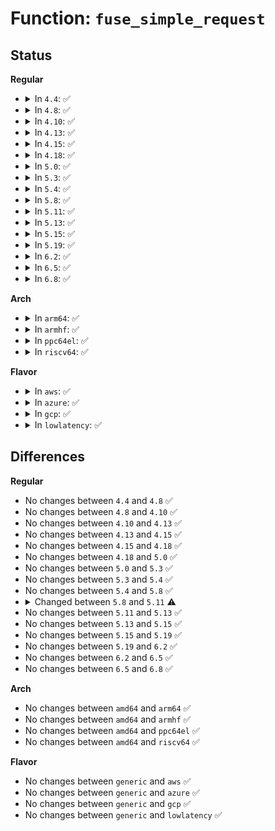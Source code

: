 # Function: <code>fuse_simple_request</code>

## Status
<b>Regular</b>
<ul>
<li>
<details>
<summary>In <code>4.4</code>: ✅</summary>

```c
ssize_t fuse_simple_request(struct fuse_conn *fc, struct fuse_args *args);
```

**Collision:** Unique Global

**Inline:** No

**Transformation:** False

**Instances:**

```
In fs/fuse/dev.c (ffffffff81311360)
Location: fs/fuse/dev.c:552
Inline: False
Direct callers:
  - fs/fuse/dir.c:fuse_access
  - fs/fuse/dir.c:fuse_getxattr
  - fs/fuse/dir.c:fuse_getxattr
  - fs/fuse/dir.c:fuse_follow_link
  - fs/fuse/dir.c:fuse_create_open
  - fs/fuse/dir.c:fuse_removexattr
  - fs/fuse/dir.c:fuse_setxattr
  - fs/fuse/dir.c:fuse_unlink
  - fs/fuse/dir.c:fuse_rename_common
  - fs/fuse/dir.c:fuse_dentry_revalidate
  - fs/fuse/dir.c:fuse_do_getattr
  - fs/fuse/dir.c:fuse_lookup_name
  - fs/fuse/dir.c:fuse_listxattr
  - fs/fuse/dir.c:fuse_listxattr
  - fs/fuse/dir.c:fuse_flush_times
  - fs/fuse/dir.c:fuse_do_setattr
  - fs/fuse/file.c:fuse_bmap
  - fs/fuse/file.c:fuse_file_poll
  - fs/fuse/file.c:fuse_setlk
  - fs/fuse/file.c:fuse_getlk
  - fs/fuse/file.c:fuse_fsync_common
  - fs/fuse/file.c:fuse_fsync_common
  - fs/fuse/file.c:fuse_file_fallocate
  - fs/fuse/inode.c:fuse_statfs
```
**Symbols:**

```
ffffffff81311360-ffffffff813114fd: fuse_simple_request (STB_GLOBAL)
```
</details>
</li>
<li>
<details>
<summary>In <code>4.8</code>: ✅</summary>

```c
ssize_t fuse_simple_request(struct fuse_conn *fc, struct fuse_args *args);
```

**Collision:** Unique Global

**Inline:** No

**Transformation:** False

**Instances:**

```
In fs/fuse/dev.c (ffffffff813457d0)
Location: fs/fuse/dev.c:527
Inline: False
Direct callers:
  - fs/fuse/dir.c:fuse_removexattr
  - fs/fuse/dir.c:fuse_listxattr
  - fs/fuse/dir.c:fuse_listxattr
  - fs/fuse/dir.c:fuse_getxattr
  - fs/fuse/dir.c:fuse_getxattr
  - fs/fuse/dir.c:fuse_setxattr
  - fs/fuse/dir.c:fuse_do_setattr
  - fs/fuse/dir.c:fuse_flush_times
  - fs/fuse/dir.c:fuse_get_link
  - fs/fuse/dir.c:fuse_access
  - fs/fuse/dir.c:fuse_do_getattr
  - fs/fuse/dir.c:fuse_rename_common
  - fs/fuse/dir.c:fuse_unlink
  - fs/fuse/dir.c:fuse_create_open
  - fs/fuse/dir.c:fuse_lookup_name
  - fs/fuse/dir.c:fuse_dentry_revalidate
  - fs/fuse/file.c:fuse_file_fallocate
  - fs/fuse/file.c:fuse_file_poll
  - fs/fuse/file.c:fuse_lseek
  - fs/fuse/file.c:fuse_bmap
  - fs/fuse/file.c:fuse_setlk
  - fs/fuse/file.c:fuse_getlk
  - fs/fuse/file.c:fuse_fsync_common
  - fs/fuse/file.c:fuse_fsync_common
  - fs/fuse/inode.c:fuse_statfs
```
**Symbols:**

```
ffffffff813457d0-ffffffff81345970: fuse_simple_request (STB_GLOBAL)
```
</details>
</li>
<li>
<details>
<summary>In <code>4.10</code>: ✅</summary>

```c
ssize_t fuse_simple_request(struct fuse_conn *fc, struct fuse_args *args);
```

**Collision:** Unique Global

**Inline:** No

**Transformation:** False

**Instances:**

```
In fs/fuse/dev.c (ffffffff8135b4f0)
Location: fs/fuse/dev.c:531
Inline: False
Direct callers:
  - fs/fuse/dir.c:fuse_do_setattr
  - fs/fuse/dir.c:fuse_flush_times
  - fs/fuse/dir.c:fuse_get_link
  - fs/fuse/dir.c:fuse_access
  - fs/fuse/dir.c:fuse_do_getattr
  - fs/fuse/dir.c:fuse_rename_common
  - fs/fuse/dir.c:fuse_unlink
  - fs/fuse/dir.c:fuse_create_open
  - fs/fuse/dir.c:fuse_lookup_name
  - fs/fuse/dir.c:fuse_dentry_revalidate
  - fs/fuse/file.c:fuse_file_fallocate
  - fs/fuse/file.c:fuse_file_poll
  - fs/fuse/file.c:fuse_lseek
  - fs/fuse/file.c:fuse_bmap
  - fs/fuse/file.c:fuse_setlk
  - fs/fuse/file.c:fuse_getlk
  - fs/fuse/file.c:fuse_fsync_common
  - fs/fuse/file.c:fuse_fsync_common
  - fs/fuse/inode.c:fuse_statfs
  - fs/fuse/xattr.c:fuse_removexattr
  - fs/fuse/xattr.c:fuse_listxattr
  - fs/fuse/xattr.c:fuse_listxattr
  - fs/fuse/xattr.c:fuse_getxattr
  - fs/fuse/xattr.c:fuse_getxattr
  - fs/fuse/xattr.c:fuse_setxattr
```
**Symbols:**

```
ffffffff8135b4f0-ffffffff8135b690: fuse_simple_request (STB_GLOBAL)
```
</details>
</li>
<li>
<details>
<summary>In <code>4.13</code>: ✅</summary>

```c
ssize_t fuse_simple_request(struct fuse_conn *fc, struct fuse_args *args);
```

**Collision:** Unique Global

**Inline:** No

**Transformation:** False

**Instances:**

```
In fs/fuse/dev.c (ffffffff8136fe70)
Location: fs/fuse/dev.c:531
Inline: False
Direct callers:
  - fs/fuse/dir.c:fuse_do_setattr
  - fs/fuse/dir.c:fuse_flush_times
  - fs/fuse/dir.c:fuse_get_link
  - fs/fuse/dir.c:fuse_access
  - fs/fuse/dir.c:fuse_do_getattr
  - fs/fuse/dir.c:fuse_rename_common
  - fs/fuse/dir.c:fuse_unlink
  - fs/fuse/dir.c:fuse_create_open
  - fs/fuse/dir.c:fuse_lookup_name
  - fs/fuse/dir.c:fuse_dentry_revalidate
  - fs/fuse/file.c:fuse_file_fallocate
  - fs/fuse/file.c:fuse_file_poll
  - fs/fuse/file.c:fuse_lseek
  - fs/fuse/file.c:fuse_bmap
  - fs/fuse/file.c:fuse_setlk
  - fs/fuse/file.c:fuse_getlk
  - fs/fuse/file.c:fuse_fsync_common
  - fs/fuse/file.c:fuse_fsync_common
  - fs/fuse/inode.c:fuse_statfs
  - fs/fuse/xattr.c:fuse_removexattr
  - fs/fuse/xattr.c:fuse_listxattr
  - fs/fuse/xattr.c:fuse_listxattr
  - fs/fuse/xattr.c:fuse_getxattr
  - fs/fuse/xattr.c:fuse_getxattr
  - fs/fuse/xattr.c:fuse_setxattr
```
**Symbols:**

```
ffffffff8136fe70-ffffffff81370010: fuse_simple_request (STB_GLOBAL)
```
</details>
</li>
<li>
<details>
<summary>In <code>4.15</code>: ✅</summary>

```c
ssize_t fuse_simple_request(struct fuse_conn *fc, struct fuse_args *args);
```

**Collision:** Unique Global

**Inline:** No

**Transformation:** False

**Instances:**

```
In fs/fuse/dev.c (ffffffff81394b70)
Location: fs/fuse/dev.c:531
Inline: False
Direct callers:
  - fs/fuse/dir.c:fuse_do_setattr
  - fs/fuse/dir.c:fuse_flush_times
  - fs/fuse/dir.c:fuse_get_link
  - fs/fuse/dir.c:fuse_access
  - fs/fuse/dir.c:fuse_do_getattr
  - fs/fuse/dir.c:fuse_rename_common
  - fs/fuse/dir.c:fuse_unlink
  - fs/fuse/dir.c:fuse_create_open
  - fs/fuse/dir.c:fuse_lookup_name
  - fs/fuse/dir.c:fuse_dentry_revalidate
  - fs/fuse/file.c:fuse_file_fallocate
  - fs/fuse/file.c:fuse_file_poll
  - fs/fuse/file.c:fuse_lseek
  - fs/fuse/file.c:fuse_bmap
  - fs/fuse/file.c:fuse_setlk
  - fs/fuse/file.c:fuse_getlk
  - fs/fuse/file.c:fuse_fsync_common
  - fs/fuse/file.c:fuse_fsync_common
  - fs/fuse/inode.c:fuse_statfs
  - fs/fuse/xattr.c:fuse_removexattr
  - fs/fuse/xattr.c:fuse_listxattr
  - fs/fuse/xattr.c:fuse_listxattr
  - fs/fuse/xattr.c:fuse_getxattr
  - fs/fuse/xattr.c:fuse_getxattr
  - fs/fuse/xattr.c:fuse_setxattr
```
**Symbols:**

```
ffffffff81394b70-ffffffff81394d10: fuse_simple_request (STB_GLOBAL)
```
</details>
</li>
<li>
<details>
<summary>In <code>4.18</code>: ✅</summary>

```c
ssize_t fuse_simple_request(struct fuse_conn *fc, struct fuse_args *args);
```

**Collision:** Unique Global

**Inline:** No

**Transformation:** False

**Instances:**

```
In fs/fuse/dev.c (ffffffff813c3c90)
Location: fs/fuse/dev.c:544
Inline: False
Direct callers:
  - fs/fuse/dir.c:fuse_do_setattr
  - fs/fuse/dir.c:fuse_flush_times
  - fs/fuse/dir.c:fuse_get_link
  - fs/fuse/dir.c:fuse_access
  - fs/fuse/dir.c:fuse_do_getattr
  - fs/fuse/dir.c:fuse_rename_common
  - fs/fuse/dir.c:fuse_unlink
  - fs/fuse/dir.c:fuse_create_open
  - fs/fuse/dir.c:fuse_lookup_name
  - fs/fuse/dir.c:fuse_dentry_revalidate
  - fs/fuse/file.c:fuse_file_fallocate
  - fs/fuse/file.c:fuse_file_poll
  - fs/fuse/file.c:fuse_lseek
  - fs/fuse/file.c:fuse_bmap
  - fs/fuse/file.c:fuse_setlk
  - fs/fuse/file.c:fuse_getlk
  - fs/fuse/file.c:fuse_fsync_common
  - fs/fuse/file.c:fuse_fsync_common
  - fs/fuse/inode.c:fuse_statfs
  - fs/fuse/xattr.c:fuse_removexattr
  - fs/fuse/xattr.c:fuse_listxattr
  - fs/fuse/xattr.c:fuse_listxattr
  - fs/fuse/xattr.c:fuse_getxattr
  - fs/fuse/xattr.c:fuse_getxattr
  - fs/fuse/xattr.c:fuse_setxattr
```
**Symbols:**

```
ffffffff813c3c90-ffffffff813c3e2f: fuse_simple_request (STB_GLOBAL)
```
</details>
</li>
<li>
<details>
<summary>In <code>5.0</code>: ✅</summary>

```c
ssize_t fuse_simple_request(struct fuse_conn *fc, struct fuse_args *args);
```

**Collision:** Unique Global

**Inline:** No

**Transformation:** False

**Instances:**

```
In fs/fuse/dev.c (ffffffff813dd440)
Location: fs/fuse/dev.c:600
Inline: False
Direct callers:
  - fs/fuse/dir.c:fuse_do_setattr
  - fs/fuse/dir.c:fuse_flush_times
  - fs/fuse/dir.c:fuse_access
  - fs/fuse/dir.c:fuse_do_getattr
  - fs/fuse/dir.c:fuse_rename_common
  - fs/fuse/dir.c:fuse_unlink
  - fs/fuse/dir.c:fuse_create_open
  - fs/fuse/dir.c:fuse_lookup_name
  - fs/fuse/dir.c:fuse_dentry_revalidate
  - fs/fuse/file.c:fuse_copy_file_range
  - fs/fuse/file.c:fuse_file_fallocate
  - fs/fuse/file.c:fuse_file_poll
  - fs/fuse/file.c:fuse_lseek
  - fs/fuse/file.c:fuse_bmap
  - fs/fuse/file.c:fuse_setlk
  - fs/fuse/file.c:fuse_getlk
  - fs/fuse/file.c:fuse_fsync_common
  - fs/fuse/inode.c:fuse_statfs
  - fs/fuse/xattr.c:fuse_removexattr
  - fs/fuse/xattr.c:fuse_listxattr
  - fs/fuse/xattr.c:fuse_listxattr
  - fs/fuse/xattr.c:fuse_getxattr
  - fs/fuse/xattr.c:fuse_getxattr
  - fs/fuse/xattr.c:fuse_setxattr
```
**Symbols:**

```
ffffffff813dd440-ffffffff813dd5df: fuse_simple_request (STB_GLOBAL)
```
</details>
</li>
<li>
<details>
<summary>In <code>5.3</code>: ✅</summary>

```c
ssize_t fuse_simple_request(struct fuse_conn *fc, struct fuse_args *args);
```

**Collision:** Unique Global

**Inline:** No

**Transformation:** False

**Instances:**

```
In fs/fuse/dev.c (ffffffff81408f80)
Location: fs/fuse/dev.c:624
Inline: False
Direct callers:
  - fs/fuse/dir.c:fuse_do_setattr
  - fs/fuse/dir.c:fuse_flush_times
  - fs/fuse/dir.c:fuse_access
  - fs/fuse/dir.c:fuse_do_getattr
  - fs/fuse/dir.c:fuse_rename_common
  - fs/fuse/dir.c:fuse_unlink
  - fs/fuse/dir.c:fuse_create_open
  - fs/fuse/dir.c:fuse_lookup_name
  - fs/fuse/dir.c:fuse_dentry_revalidate
  - fs/fuse/file.c:__fuse_copy_file_range
  - fs/fuse/file.c:fuse_file_fallocate
  - fs/fuse/file.c:fuse_file_poll
  - fs/fuse/file.c:fuse_lseek
  - fs/fuse/file.c:fuse_bmap
  - fs/fuse/file.c:fuse_setlk
  - fs/fuse/file.c:fuse_getlk
  - fs/fuse/file.c:fuse_fsync_common
  - fs/fuse/inode.c:fuse_statfs
  - fs/fuse/xattr.c:fuse_removexattr
  - fs/fuse/xattr.c:fuse_listxattr
  - fs/fuse/xattr.c:fuse_listxattr
  - fs/fuse/xattr.c:fuse_getxattr
  - fs/fuse/xattr.c:fuse_getxattr
  - fs/fuse/xattr.c:fuse_setxattr
```
**Symbols:**

```
ffffffff81408f80-ffffffff81409101: fuse_simple_request (STB_GLOBAL)
```
</details>
</li>
<li>
<details>
<summary>In <code>5.4</code>: ✅</summary>

```c
ssize_t fuse_simple_request(struct fuse_conn *fc, struct fuse_args *args);
```

**Collision:** Unique Global

**Inline:** No

**Transformation:** False

**Instances:**

```
In fs/fuse/dev.c (ffffffff81422b90)
Location: fs/fuse/dev.c:476
Inline: False
Direct callers:
  - fs/fuse/dir.c:fuse_do_setattr
  - fs/fuse/dir.c:fuse_flush_times
  - fs/fuse/dir.c:fuse_readlink_page
  - fs/fuse/dir.c:fuse_access
  - fs/fuse/dir.c:fuse_do_getattr
  - fs/fuse/dir.c:fuse_rename_common
  - fs/fuse/dir.c:fuse_unlink
  - fs/fuse/dir.c:fuse_create_open
  - fs/fuse/dir.c:fuse_lookup_name
  - fs/fuse/dir.c:fuse_dentry_revalidate
  - fs/fuse/file.c:__fuse_copy_file_range
  - fs/fuse/file.c:fuse_file_fallocate
  - fs/fuse/file.c:fuse_file_poll
  - fs/fuse/file.c:fuse_do_ioctl
  - fs/fuse/file.c:fuse_lseek
  - fs/fuse/file.c:fuse_bmap
  - fs/fuse/file.c:fuse_setlk
  - fs/fuse/file.c:fuse_getlk
  - fs/fuse/file.c:fuse_direct_io
  - fs/fuse/file.c:fuse_direct_io
  - fs/fuse/file.c:fuse_perform_write
  - fs/fuse/file.c:fuse_fsync_common
  - fs/fuse/file.c:fuse_flush
  - fs/fuse/inode.c:fuse_statfs
  - fs/fuse/inode.c:fuse_send_destroy
  - fs/fuse/xattr.c:fuse_removexattr
  - fs/fuse/xattr.c:fuse_listxattr
  - fs/fuse/xattr.c:fuse_listxattr
  - fs/fuse/xattr.c:fuse_getxattr
  - fs/fuse/xattr.c:fuse_getxattr
  - fs/fuse/xattr.c:fuse_setxattr
  - fs/fuse/readdir.c:fuse_readdir_uncached
  - fs/fuse/readdir.c:fuse_force_forget
```
**Symbols:**

```
ffffffff81422b90-ffffffff81422df7: fuse_simple_request (STB_GLOBAL)
```
</details>
</li>
<li>
<details>
<summary>In <code>5.8</code>: ✅</summary>

```c
ssize_t fuse_simple_request(struct fuse_conn *fc, struct fuse_args *args);
```

**Collision:** Unique Global

**Inline:** No

**Transformation:** False

**Instances:**

```
In fs/fuse/dev.c (ffffffff81471d70)
Location: fs/fuse/dev.c:476
Inline: False
Direct callers:
  - fs/fuse/dir.c:fuse_do_setattr
  - fs/fuse/dir.c:fuse_flush_times
  - fs/fuse/dir.c:fuse_readlink_page
  - fs/fuse/dir.c:fuse_access
  - fs/fuse/dir.c:fuse_do_getattr
  - fs/fuse/dir.c:fuse_rename_common
  - fs/fuse/dir.c:fuse_rmdir
  - fs/fuse/dir.c:fuse_unlink
  - fs/fuse/dir.c:fuse_create_open
  - fs/fuse/dir.c:fuse_lookup_name
  - fs/fuse/dir.c:fuse_dentry_revalidate
  - fs/fuse/file.c:__fuse_copy_file_range
  - fs/fuse/file.c:fuse_file_fallocate
  - fs/fuse/file.c:fuse_file_poll
  - fs/fuse/file.c:fuse_do_ioctl
  - fs/fuse/file.c:fuse_lseek
  - fs/fuse/file.c:fuse_bmap
  - fs/fuse/file.c:fuse_setlk
  - fs/fuse/file.c:fuse_getlk
  - fs/fuse/file.c:fuse_direct_io
  - fs/fuse/file.c:fuse_send_write_pages
  - fs/fuse/file.c:fuse_send_write
  - fs/fuse/file.c:fuse_send_readpages
  - fs/fuse/file.c:fuse_do_readpage
  - fs/fuse/file.c:fuse_fsync_common
  - fs/fuse/file.c:fuse_flush
  - fs/fuse/file.c:fuse_send_open
  - fs/fuse/inode.c:fuse_statfs
  - fs/fuse/inode.c:fuse_send_destroy
  - fs/fuse/xattr.c:fuse_removexattr
  - fs/fuse/xattr.c:fuse_listxattr
  - fs/fuse/xattr.c:fuse_listxattr
  - fs/fuse/xattr.c:fuse_getxattr
  - fs/fuse/xattr.c:fuse_getxattr
  - fs/fuse/xattr.c:fuse_setxattr
  - fs/fuse/readdir.c:fuse_readdir_uncached
```
**Symbols:**

```
ffffffff81471d70-ffffffff8147207c: fuse_simple_request (STB_GLOBAL)
```
</details>
</li>
<li>
<details>
<summary>In <code>5.11</code>: ✅</summary>

```c
ssize_t fuse_simple_request(struct fuse_mount *fm, struct fuse_args *args);
```

**Collision:** Unique Global

**Inline:** No

**Transformation:** False

**Instances:**

```
In fs/fuse/dev.c (ffffffff8148c5e0)
Location: fs/fuse/dev.c:487
Inline: False
Direct callers:
  - fs/fuse/dir.c:fuse_do_setattr
  - fs/fuse/dir.c:fuse_flush_times
  - fs/fuse/dir.c:fuse_readlink_page
  - fs/fuse/dir.c:fuse_access
  - fs/fuse/dir.c:fuse_do_getattr
  - fs/fuse/dir.c:fuse_rename_common
  - fs/fuse/dir.c:fuse_rmdir
  - fs/fuse/dir.c:fuse_unlink
  - fs/fuse/dir.c:fuse_create_open
  - fs/fuse/dir.c:fuse_lookup_name
  - fs/fuse/dir.c:fuse_dentry_revalidate
  - fs/fuse/file.c:__fuse_copy_file_range
  - fs/fuse/file.c:fuse_file_fallocate
  - fs/fuse/file.c:fuse_file_poll
  - fs/fuse/file.c:fuse_do_ioctl
  - fs/fuse/file.c:fuse_lseek
  - fs/fuse/file.c:fuse_bmap
  - fs/fuse/file.c:fuse_setlk
  - fs/fuse/file.c:fuse_getlk
  - fs/fuse/file.c:fuse_direct_io
  - fs/fuse/file.c:fuse_send_write_pages
  - fs/fuse/file.c:fuse_send_write
  - fs/fuse/file.c:fuse_send_readpages
  - fs/fuse/file.c:fuse_do_readpage
  - fs/fuse/file.c:fuse_fsync_common
  - fs/fuse/file.c:fuse_flush
  - fs/fuse/file.c:fuse_send_open
  - fs/fuse/inode.c:fuse_statfs
  - fs/fuse/inode.c:fuse_send_destroy
  - fs/fuse/xattr.c:fuse_removexattr
  - fs/fuse/xattr.c:fuse_listxattr
  - fs/fuse/xattr.c:fuse_listxattr
  - fs/fuse/xattr.c:fuse_getxattr
  - fs/fuse/xattr.c:fuse_getxattr
  - fs/fuse/xattr.c:fuse_setxattr
  - fs/fuse/readdir.c:fuse_readdir_uncached
  - fs/fuse/dax.c:fuse_send_removemapping
  - fs/fuse/dax.c:fuse_setup_one_mapping
```
**Symbols:**

```
ffffffff8148c5e0-ffffffff8148c860: fuse_simple_request (STB_GLOBAL)
```
</details>
</li>
<li>
<details>
<summary>In <code>5.13</code>: ✅</summary>

```c
ssize_t fuse_simple_request(struct fuse_mount *fm, struct fuse_args *args);
```

**Collision:** Unique Global

**Inline:** No

**Transformation:** False

**Instances:**

```
In fs/fuse/dev.c (ffffffff81491ee0)
Location: fs/fuse/dev.c:487
Inline: False
Direct callers:
  - fs/fuse/dir.c:fuse_do_setattr
  - fs/fuse/dir.c:fuse_flush_times
  - fs/fuse/dir.c:fuse_readlink_page
  - fs/fuse/dir.c:fuse_access
  - fs/fuse/dir.c:fuse_do_getattr
  - fs/fuse/dir.c:fuse_rename_common
  - fs/fuse/dir.c:fuse_rmdir
  - fs/fuse/dir.c:fuse_unlink
  - fs/fuse/dir.c:fuse_create_open
  - fs/fuse/dir.c:fuse_lookup_name
  - fs/fuse/dir.c:fuse_dentry_revalidate
  - fs/fuse/file.c:__fuse_copy_file_range
  - fs/fuse/file.c:fuse_file_fallocate
  - fs/fuse/file.c:fuse_file_poll
  - fs/fuse/file.c:fuse_lseek
  - fs/fuse/file.c:fuse_bmap
  - fs/fuse/file.c:fuse_setlk
  - fs/fuse/file.c:fuse_getlk
  - fs/fuse/file.c:fuse_direct_io
  - fs/fuse/file.c:fuse_direct_io
  - fs/fuse/file.c:fuse_send_write_pages
  - fs/fuse/file.c:fuse_readahead
  - fs/fuse/file.c:fuse_do_readpage
  - fs/fuse/file.c:fuse_fsync_common
  - fs/fuse/file.c:fuse_flush
  - fs/fuse/file.c:fuse_send_open
  - fs/fuse/inode.c:fuse_sync_fs
  - fs/fuse/inode.c:fuse_statfs
  - fs/fuse/inode.c:fuse_send_destroy
  - fs/fuse/xattr.c:fuse_removexattr
  - fs/fuse/xattr.c:fuse_listxattr
  - fs/fuse/xattr.c:fuse_listxattr
  - fs/fuse/xattr.c:fuse_getxattr
  - fs/fuse/xattr.c:fuse_getxattr
  - fs/fuse/xattr.c:fuse_setxattr
  - fs/fuse/readdir.c:fuse_readdir_uncached
  - fs/fuse/readdir.c:fuse_readdir_uncached
  - fs/fuse/ioctl.c:fuse_priv_ioctl
  - fs/fuse/ioctl.c:fuse_do_ioctl
  - fs/fuse/dax.c:fuse_send_removemapping
  - fs/fuse/dax.c:fuse_setup_one_mapping
```
**Symbols:**

```
ffffffff81491ee0-ffffffff81492216: fuse_simple_request (STB_GLOBAL)
```
</details>
</li>
<li>
<details>
<summary>In <code>5.15</code>: ✅</summary>

```c
ssize_t fuse_simple_request(struct fuse_mount *fm, struct fuse_args *args);
```

**Collision:** Unique Global

**Inline:** No

**Transformation:** False

**Instances:**

```
In fs/fuse/dev.c (ffffffff814e99d0)
Location: fs/fuse/dev.c:487
Inline: False
Direct callers:
  - fs/fuse/dir.c:fuse_do_setattr
  - fs/fuse/dir.c:fuse_flush_times
  - fs/fuse/dir.c:fuse_readlink_page
  - fs/fuse/dir.c:fuse_access
  - fs/fuse/dir.c:fuse_do_getattr
  - fs/fuse/dir.c:fuse_rename_common
  - fs/fuse/dir.c:fuse_rmdir
  - fs/fuse/dir.c:fuse_unlink
  - fs/fuse/dir.c:fuse_create_open
  - fs/fuse/dir.c:fuse_lookup_name
  - fs/fuse/dir.c:fuse_dentry_revalidate
  - fs/fuse/file.c:__fuse_copy_file_range
  - fs/fuse/file.c:fuse_file_fallocate
  - fs/fuse/file.c:fuse_file_poll
  - fs/fuse/file.c:fuse_lseek
  - fs/fuse/file.c:fuse_bmap
  - fs/fuse/file.c:fuse_setlk
  - fs/fuse/file.c:fuse_getlk
  - fs/fuse/file.c:fuse_direct_io
  - fs/fuse/file.c:fuse_direct_io
  - fs/fuse/file.c:fuse_send_write_pages
  - fs/fuse/file.c:fuse_readahead
  - fs/fuse/file.c:fuse_do_readpage
  - fs/fuse/file.c:fuse_fsync_common
  - fs/fuse/file.c:fuse_flush
  - fs/fuse/file.c:fuse_send_open
  - fs/fuse/inode.c:fuse_sync_fs
  - fs/fuse/inode.c:fuse_statfs
  - fs/fuse/inode.c:fuse_send_destroy
  - fs/fuse/xattr.c:fuse_removexattr
  - fs/fuse/xattr.c:fuse_listxattr
  - fs/fuse/xattr.c:fuse_listxattr
  - fs/fuse/xattr.c:fuse_getxattr
  - fs/fuse/xattr.c:fuse_getxattr
  - fs/fuse/xattr.c:fuse_setxattr
  - fs/fuse/readdir.c:fuse_readdir_uncached
  - fs/fuse/readdir.c:fuse_readdir_uncached
  - fs/fuse/ioctl.c:fuse_priv_ioctl
  - fs/fuse/ioctl.c:fuse_do_ioctl
  - fs/fuse/dax.c:fuse_send_removemapping
  - fs/fuse/dax.c:fuse_setup_one_mapping
```
**Symbols:**

```
ffffffff814e99d0-ffffffff814e9d2a: fuse_simple_request (STB_GLOBAL)
```
</details>
</li>
<li>
<details>
<summary>In <code>5.19</code>: ✅</summary>

```c
ssize_t fuse_simple_request(struct fuse_mount *fm, struct fuse_args *args);
```

**Collision:** Unique Global

**Inline:** No

**Transformation:** False

**Instances:**

```
In fs/fuse/dev.c (ffffffff815781f0)
Location: fs/fuse/dev.c:483
Inline: False
Direct callers:
  - fs/fuse/dir.c:fuse_do_setattr
  - fs/fuse/dir.c:fuse_flush_times
  - fs/fuse/dir.c:fuse_readlink_page
  - fs/fuse/dir.c:fuse_access
  - fs/fuse/dir.c:fuse_do_getattr
  - fs/fuse/dir.c:fuse_rename_common
  - fs/fuse/dir.c:fuse_rmdir
  - fs/fuse/dir.c:fuse_unlink
  - fs/fuse/dir.c:fuse_create_open
  - fs/fuse/dir.c:fuse_lookup_name
  - fs/fuse/dir.c:fuse_dentry_revalidate
  - fs/fuse/file.c:__fuse_copy_file_range
  - fs/fuse/file.c:fuse_file_fallocate
  - fs/fuse/file.c:fuse_file_poll
  - fs/fuse/file.c:fuse_lseek
  - fs/fuse/file.c:fuse_bmap
  - fs/fuse/file.c:fuse_setlk
  - fs/fuse/file.c:fuse_getlk
  - fs/fuse/file.c:fuse_direct_io
  - fs/fuse/file.c:fuse_direct_io
  - fs/fuse/file.c:fuse_send_write_pages
  - fs/fuse/file.c:fuse_readahead
  - fs/fuse/file.c:fuse_do_readpage
  - fs/fuse/file.c:fuse_fsync_common
  - fs/fuse/file.c:fuse_flush
  - fs/fuse/file.c:fuse_send_open
  - fs/fuse/inode.c:fuse_sync_fs
  - fs/fuse/inode.c:fuse_statfs
  - fs/fuse/inode.c:fuse_send_destroy
  - fs/fuse/xattr.c:fuse_removexattr
  - fs/fuse/xattr.c:fuse_listxattr
  - fs/fuse/xattr.c:fuse_listxattr
  - fs/fuse/xattr.c:fuse_getxattr
  - fs/fuse/xattr.c:fuse_getxattr
  - fs/fuse/xattr.c:fuse_setxattr
  - fs/fuse/readdir.c:fuse_readdir_uncached
  - fs/fuse/readdir.c:fuse_readdir_uncached
  - fs/fuse/ioctl.c:fuse_priv_ioctl
  - fs/fuse/ioctl.c:fuse_do_ioctl
  - fs/fuse/dax.c:fuse_send_removemapping
  - fs/fuse/dax.c:fuse_setup_one_mapping
```
**Symbols:**

```
ffffffff815781f0-ffffffff81578530: fuse_simple_request (STB_GLOBAL)
```
</details>
</li>
<li>
<details>
<summary>In <code>6.2</code>: ✅</summary>

```c
ssize_t fuse_simple_request(struct fuse_mount *fm, struct fuse_args *args);
```

**Collision:** Unique Global

**Inline:** No

**Transformation:** False

**Instances:**

```
In fs/fuse/dev.c (ffffffff8161d790)
Location: fs/fuse/dev.c:483
Inline: False
Direct callers:
  - fs/fuse/dir.c:fuse_do_setattr
  - fs/fuse/dir.c:fuse_flush_times
  - fs/fuse/dir.c:fuse_readlink_page
  - fs/fuse/dir.c:fuse_access
  - fs/fuse/dir.c:fuse_do_getattr
  - fs/fuse/dir.c:fuse_rename_common
  - fs/fuse/dir.c:fuse_rmdir
  - fs/fuse/dir.c:fuse_unlink
  - fs/fuse/dir.c:fuse_create_open
  - fs/fuse/dir.c:fuse_lookup_name
  - fs/fuse/dir.c:fuse_dentry_revalidate
  - fs/fuse/file.c:__fuse_copy_file_range
  - fs/fuse/file.c:fuse_file_fallocate
  - fs/fuse/file.c:fuse_file_poll
  - fs/fuse/file.c:fuse_lseek
  - fs/fuse/file.c:fuse_bmap
  - fs/fuse/file.c:fuse_setlk
  - fs/fuse/file.c:fuse_getlk
  - fs/fuse/file.c:fuse_direct_io
  - fs/fuse/file.c:fuse_direct_io
  - fs/fuse/file.c:fuse_send_write_pages
  - fs/fuse/file.c:fuse_readahead
  - fs/fuse/file.c:fuse_do_readpage
  - fs/fuse/file.c:fuse_fsync_common
  - fs/fuse/file.c:fuse_flush
  - fs/fuse/file.c:fuse_send_open
  - fs/fuse/inode.c:fuse_sync_fs
  - fs/fuse/inode.c:fuse_statfs
  - fs/fuse/inode.c:fuse_send_destroy
  - fs/fuse/xattr.c:fuse_removexattr
  - fs/fuse/xattr.c:fuse_listxattr
  - fs/fuse/xattr.c:fuse_listxattr
  - fs/fuse/xattr.c:fuse_getxattr
  - fs/fuse/xattr.c:fuse_getxattr
  - fs/fuse/xattr.c:fuse_setxattr
  - fs/fuse/readdir.c:fuse_readdir_uncached
  - fs/fuse/readdir.c:fuse_readdir_uncached
  - fs/fuse/ioctl.c:fuse_priv_ioctl
  - fs/fuse/ioctl.c:fuse_do_ioctl
  - fs/fuse/dax.c:fuse_send_removemapping
  - fs/fuse/dax.c:fuse_setup_one_mapping
```
**Symbols:**

```
ffffffff8161d790-ffffffff8161da63: fuse_simple_request (STB_GLOBAL)
```
</details>
</li>
<li>
<details>
<summary>In <code>6.5</code>: ✅</summary>

```c
ssize_t fuse_simple_request(struct fuse_mount *fm, struct fuse_args *args);
```

**Collision:** Unique Global

**Inline:** No

**Transformation:** False

**Instances:**

```
In fs/fuse/dev.c (ffffffff816558b0)
Location: fs/fuse/dev.c:485
Inline: False
Direct callers:
  - fs/fuse/dir.c:fuse_do_setattr
  - fs/fuse/dir.c:fuse_flush_times
  - fs/fuse/dir.c:fuse_readlink_page
  - fs/fuse/dir.c:fuse_access
  - fs/fuse/dir.c:fuse_do_getattr
  - fs/fuse/dir.c:fuse_rename_common
  - fs/fuse/dir.c:fuse_rmdir
  - fs/fuse/dir.c:fuse_unlink
  - fs/fuse/dir.c:fuse_create_open
  - fs/fuse/dir.c:fuse_lookup_name
  - fs/fuse/dir.c:fuse_dentry_revalidate
  - fs/fuse/file.c:__fuse_copy_file_range
  - fs/fuse/file.c:fuse_file_fallocate
  - fs/fuse/file.c:fuse_file_poll
  - fs/fuse/file.c:fuse_lseek
  - fs/fuse/file.c:fuse_bmap
  - fs/fuse/file.c:fuse_setlk
  - fs/fuse/file.c:fuse_getlk
  - fs/fuse/file.c:fuse_direct_io
  - fs/fuse/file.c:fuse_direct_io
  - fs/fuse/file.c:fuse_send_write_pages
  - fs/fuse/file.c:fuse_readahead
  - fs/fuse/file.c:fuse_do_readpage
  - fs/fuse/file.c:fuse_fsync_common
  - fs/fuse/file.c:fuse_flush
  - fs/fuse/file.c:fuse_send_open
  - fs/fuse/inode.c:fuse_sync_fs
  - fs/fuse/inode.c:fuse_statfs
  - fs/fuse/inode.c:fuse_send_destroy
  - fs/fuse/xattr.c:fuse_removexattr
  - fs/fuse/xattr.c:fuse_listxattr
  - fs/fuse/xattr.c:fuse_listxattr
  - fs/fuse/xattr.c:fuse_getxattr
  - fs/fuse/xattr.c:fuse_getxattr
  - fs/fuse/xattr.c:fuse_setxattr
  - fs/fuse/readdir.c:fuse_readdir_uncached
  - fs/fuse/readdir.c:fuse_readdir_uncached
  - fs/fuse/ioctl.c:fuse_priv_ioctl
  - fs/fuse/ioctl.c:fuse_do_ioctl
  - fs/fuse/dax.c:fuse_send_removemapping
  - fs/fuse/dax.c:fuse_setup_one_mapping
```
**Symbols:**

```
ffffffff816558b0-ffffffff81655b9e: fuse_simple_request (STB_GLOBAL)
```
</details>
</li>
<li>
<details>
<summary>In <code>6.8</code>: ✅</summary>

```c
ssize_t fuse_simple_request(struct fuse_mount *fm, struct fuse_args *args);
```

**Collision:** Unique Global

**Inline:** No

**Transformation:** False

**Instances:**

```
In fs/fuse/dev.c (ffffffff8168f010)
Location: fs/fuse/dev.c:485
Inline: False
Direct callers:
  - fs/fuse/dir.c:fuse_do_setattr
  - fs/fuse/dir.c:fuse_flush_times
  - fs/fuse/dir.c:fuse_readlink_page
  - fs/fuse/dir.c:fuse_access
  - fs/fuse/dir.c:fuse_do_getattr
  - fs/fuse/dir.c:fuse_do_statx
  - fs/fuse/dir.c:fuse_rename_common
  - fs/fuse/dir.c:fuse_rmdir
  - fs/fuse/dir.c:fuse_unlink
  - fs/fuse/dir.c:fuse_create_open
  - fs/fuse/dir.c:fuse_lookup_name
  - fs/fuse/dir.c:fuse_dentry_revalidate
  - fs/fuse/file.c:__fuse_copy_file_range
  - fs/fuse/file.c:fuse_file_fallocate
  - fs/fuse/file.c:fuse_file_poll
  - fs/fuse/file.c:fuse_lseek
  - fs/fuse/file.c:fuse_bmap
  - fs/fuse/file.c:fuse_setlk
  - fs/fuse/file.c:fuse_getlk
  - fs/fuse/file.c:fuse_direct_io
  - fs/fuse/file.c:fuse_direct_io
  - fs/fuse/file.c:fuse_send_write_pages
  - fs/fuse/file.c:fuse_readahead
  - fs/fuse/file.c:fuse_do_readpage
  - fs/fuse/file.c:fuse_fsync_common
  - fs/fuse/file.c:fuse_flush
  - fs/fuse/file.c:fuse_send_open
  - fs/fuse/inode.c:fuse_sync_fs
  - fs/fuse/inode.c:fuse_statfs
  - fs/fuse/inode.c:fuse_send_destroy
  - fs/fuse/xattr.c:fuse_removexattr
  - fs/fuse/xattr.c:fuse_listxattr
  - fs/fuse/xattr.c:fuse_listxattr
  - fs/fuse/xattr.c:fuse_getxattr
  - fs/fuse/xattr.c:fuse_getxattr
  - fs/fuse/xattr.c:fuse_setxattr
  - fs/fuse/readdir.c:fuse_readdir_uncached
  - fs/fuse/readdir.c:fuse_readdir_uncached
  - fs/fuse/ioctl.c:fuse_priv_ioctl
  - fs/fuse/ioctl.c:fuse_do_ioctl
  - fs/fuse/dax.c:fuse_send_removemapping
  - fs/fuse/dax.c:fuse_setup_one_mapping
```
**Symbols:**

```
ffffffff8168f010-ffffffff8168f2fe: fuse_simple_request (STB_GLOBAL)
```
</details>
</li>
</ul>
<b>Arch</b>
<ul>
<li>
<details>
<summary>In <code>arm64</code>: ✅</summary>

```c
ssize_t fuse_simple_request(struct fuse_conn *fc, struct fuse_args *args);
```

**Collision:** Unique Global

**Inline:** No

**Transformation:** False

**Instances:**

```
In fs/fuse/dev.c (ffff800010505988)
Location: fs/fuse/dev.c:476
Inline: False
Direct callers:
  - fs/fuse/dir.c:fuse_do_setattr
  - fs/fuse/dir.c:fuse_flush_times
  - fs/fuse/dir.c:fuse_readlink_page
  - fs/fuse/dir.c:fuse_access
  - fs/fuse/dir.c:fuse_do_getattr
  - fs/fuse/dir.c:fuse_rename_common
  - fs/fuse/dir.c:fuse_unlink
  - fs/fuse/dir.c:fuse_create_open
  - fs/fuse/dir.c:fuse_lookup_name
  - fs/fuse/dir.c:fuse_dentry_revalidate
  - fs/fuse/file.c:__fuse_copy_file_range
  - fs/fuse/file.c:fuse_file_fallocate
  - fs/fuse/file.c:fuse_file_poll
  - fs/fuse/file.c:fuse_do_ioctl
  - fs/fuse/file.c:fuse_lseek
  - fs/fuse/file.c:fuse_bmap
  - fs/fuse/file.c:fuse_setlk
  - fs/fuse/file.c:fuse_getlk
  - fs/fuse/file.c:fuse_direct_io
  - fs/fuse/file.c:fuse_direct_io
  - fs/fuse/file.c:fuse_perform_write
  - fs/fuse/file.c:fuse_fsync_common
  - fs/fuse/file.c:fuse_flush
  - fs/fuse/inode.c:fuse_statfs
  - fs/fuse/inode.c:fuse_send_destroy
  - fs/fuse/xattr.c:fuse_removexattr
  - fs/fuse/xattr.c:fuse_listxattr
  - fs/fuse/xattr.c:fuse_listxattr
  - fs/fuse/xattr.c:fuse_getxattr
  - fs/fuse/xattr.c:fuse_getxattr
  - fs/fuse/xattr.c:fuse_setxattr
  - fs/fuse/readdir.c:fuse_readdir_uncached
  - fs/fuse/readdir.c:fuse_force_forget
```
**Symbols:**

```
ffff800010505988-ffff800010505c40: fuse_simple_request (STB_GLOBAL)
```
</details>
</li>
<li>
<details>
<summary>In <code>armhf</code>: ✅</summary>

```c
ssize_t fuse_simple_request(struct fuse_conn *fc, struct fuse_args *args);
```

**Collision:** Unique Global

**Inline:** No

**Transformation:** False

**Instances:**

```
In fs/fuse/dev.c (c06c1d00)
Location: fs/fuse/dev.c:476
Inline: False
Direct callers:
  - fs/fuse/dir.c:fuse_do_setattr
  - fs/fuse/dir.c:fuse_flush_times
  - fs/fuse/dir.c:fuse_readlink_page
  - fs/fuse/dir.c:fuse_permission
  - fs/fuse/dir.c:fuse_do_getattr
  - fs/fuse/dir.c:fuse_rename_common
  - fs/fuse/dir.c:fuse_unlink
  - fs/fuse/dir.c:fuse_create_open
  - fs/fuse/dir.c:fuse_lookup_name
  - fs/fuse/dir.c:fuse_dentry_revalidate
  - fs/fuse/file.c:__fuse_copy_file_range
  - fs/fuse/file.c:fuse_file_fallocate
  - fs/fuse/file.c:fuse_file_poll
  - fs/fuse/file.c:fuse_do_ioctl
  - fs/fuse/file.c:fuse_file_llseek
  - fs/fuse/file.c:fuse_bmap
  - fs/fuse/file.c:fuse_setlk
  - fs/fuse/file.c:fuse_getlk
  - fs/fuse/file.c:fuse_direct_io
  - fs/fuse/file.c:fuse_direct_io
  - fs/fuse/file.c:fuse_perform_write
  - fs/fuse/file.c:fuse_send_readpages
  - fs/fuse/file.c:fuse_do_readpage
  - fs/fuse/file.c:fuse_fsync_common
  - fs/fuse/file.c:fuse_flush
  - fs/fuse/file.c:fuse_do_open
  - fs/fuse/inode.c:fuse_sb_destroy
  - fs/fuse/inode.c:fuse_statfs
  - fs/fuse/xattr.c:fuse_removexattr
  - fs/fuse/xattr.c:fuse_listxattr
  - fs/fuse/xattr.c:fuse_listxattr
  - fs/fuse/xattr.c:fuse_getxattr
  - fs/fuse/xattr.c:fuse_getxattr
  - fs/fuse/xattr.c:fuse_setxattr
  - fs/fuse/readdir.c:fuse_readdir_uncached
  - fs/fuse/readdir.c:parse_dirplusfile
```
**Symbols:**

```
c06c1d00-c06c22c4: fuse_simple_request (STB_GLOBAL)
```
</details>
</li>
<li>
<details>
<summary>In <code>ppc64el</code>: ✅</summary>

```c
ssize_t fuse_simple_request(struct fuse_conn *fc, struct fuse_args *args);
```

**Collision:** Unique Global

**Inline:** No

**Transformation:** False

**Instances:**

```
In fs/fuse/dev.c (c00000000064afe0)
Location: fs/fuse/dev.c:476
Inline: False
Direct callers:
  - fs/fuse/dir.c:fuse_do_setattr
  - fs/fuse/dir.c:fuse_flush_times
  - fs/fuse/dir.c:fuse_readlink_page
  - fs/fuse/dir.c:fuse_access
  - fs/fuse/dir.c:fuse_do_getattr
  - fs/fuse/dir.c:fuse_rename_common
  - fs/fuse/dir.c:fuse_unlink
  - fs/fuse/dir.c:fuse_create_open
  - fs/fuse/dir.c:fuse_lookup_name
  - fs/fuse/dir.c:fuse_dentry_revalidate
  - fs/fuse/file.c:__fuse_copy_file_range
  - fs/fuse/file.c:fuse_file_fallocate
  - fs/fuse/file.c:fuse_file_poll
  - fs/fuse/file.c:fuse_do_ioctl
  - fs/fuse/file.c:fuse_lseek
  - fs/fuse/file.c:fuse_bmap
  - fs/fuse/file.c:fuse_setlk
  - fs/fuse/file.c:fuse_getlk
  - fs/fuse/file.c:fuse_direct_io
  - fs/fuse/file.c:fuse_direct_io
  - fs/fuse/file.c:fuse_perform_write
  - fs/fuse/file.c:fuse_send_readpages
  - fs/fuse/file.c:fuse_do_readpage
  - fs/fuse/file.c:fuse_fsync_common
  - fs/fuse/file.c:fuse_flush
  - fs/fuse/file.c:fuse_send_open
  - fs/fuse/inode.c:fuse_statfs
  - fs/fuse/inode.c:fuse_send_destroy
  - fs/fuse/xattr.c:fuse_removexattr
  - fs/fuse/xattr.c:fuse_listxattr
  - fs/fuse/xattr.c:fuse_listxattr
  - fs/fuse/xattr.c:fuse_getxattr
  - fs/fuse/xattr.c:fuse_getxattr
  - fs/fuse/xattr.c:fuse_setxattr
  - fs/fuse/readdir.c:fuse_readdir_uncached
  - fs/fuse/readdir.c:fuse_readdir_uncached
  - fs/fuse/readdir.c:fuse_force_forget
```
**Symbols:**

```
c00000000064afe0-c00000000064b42c: fuse_simple_request (STB_GLOBAL)
```
</details>
</li>
<li>
<details>
<summary>In <code>riscv64</code>: ✅</summary>

```c
ssize_t fuse_simple_request(struct fuse_conn *fc, struct fuse_args *args);
```

**Collision:** Unique Global

**Inline:** No

**Transformation:** False

**Instances:**

```
In fs/fuse/dev.c (ffffffe00037229a)
Location: fs/fuse/dev.c:476
Inline: False
Direct callers:
  - fs/fuse/dir.c:fuse_do_setattr
  - fs/fuse/dir.c:fuse_flush_times
  - fs/fuse/dir.c:fuse_readlink_page
  - fs/fuse/dir.c:fuse_access
  - fs/fuse/dir.c:fuse_do_getattr
  - fs/fuse/dir.c:fuse_rename_common
  - fs/fuse/dir.c:fuse_unlink
  - fs/fuse/dir.c:fuse_create_open
  - fs/fuse/dir.c:fuse_lookup_name
  - fs/fuse/dir.c:fuse_dentry_revalidate
  - fs/fuse/file.c:__fuse_copy_file_range
  - fs/fuse/file.c:fuse_file_fallocate
  - fs/fuse/file.c:fuse_file_poll
  - fs/fuse/file.c:fuse_do_ioctl
  - fs/fuse/file.c:fuse_lseek
  - fs/fuse/file.c:fuse_bmap
  - fs/fuse/file.c:fuse_setlk
  - fs/fuse/file.c:fuse_getlk
  - fs/fuse/file.c:fuse_direct_io
  - fs/fuse/file.c:fuse_direct_io
  - fs/fuse/file.c:fuse_perform_write
  - fs/fuse/file.c:fuse_send_readpages
  - fs/fuse/file.c:fuse_do_readpage
  - fs/fuse/file.c:fuse_fsync_common
  - fs/fuse/file.c:fuse_flush
  - fs/fuse/file.c:fuse_send_open
  - fs/fuse/inode.c:fuse_statfs
  - fs/fuse/inode.c:fuse_send_destroy
  - fs/fuse/xattr.c:fuse_listxattr
  - fs/fuse/xattr.c:fuse_listxattr
  - fs/fuse/xattr.c:fuse_getxattr
  - fs/fuse/xattr.c:fuse_getxattr
  - fs/fuse/readdir.c:fuse_readdir_uncached
  - fs/fuse/readdir.c:fuse_force_forget
```
**Symbols:**

```
ffffffe00037229a-ffffffe0003724f8: fuse_simple_request (STB_GLOBAL)
```
</details>
</li>
</ul>
<b>Flavor</b>
<ul>
<li>
<details>
<summary>In <code>aws</code>: ✅</summary>

```c
ssize_t fuse_simple_request(struct fuse_conn *fc, struct fuse_args *args);
```

**Collision:** Unique Global

**Inline:** No

**Transformation:** False

**Instances:**

```
In fs/fuse/dev.c (ffffffff8141b170)
Location: fs/fuse/dev.c:476
Inline: False
Direct callers:
  - fs/fuse/dir.c:fuse_do_setattr
  - fs/fuse/dir.c:fuse_flush_times
  - fs/fuse/dir.c:fuse_readlink_page
  - fs/fuse/dir.c:fuse_access
  - fs/fuse/dir.c:fuse_do_getattr
  - fs/fuse/dir.c:fuse_rename_common
  - fs/fuse/dir.c:fuse_unlink
  - fs/fuse/dir.c:fuse_create_open
  - fs/fuse/dir.c:fuse_lookup_name
  - fs/fuse/dir.c:fuse_dentry_revalidate
  - fs/fuse/file.c:__fuse_copy_file_range
  - fs/fuse/file.c:fuse_file_fallocate
  - fs/fuse/file.c:fuse_file_poll
  - fs/fuse/file.c:fuse_do_ioctl
  - fs/fuse/file.c:fuse_lseek
  - fs/fuse/file.c:fuse_bmap
  - fs/fuse/file.c:fuse_setlk
  - fs/fuse/file.c:fuse_getlk
  - fs/fuse/file.c:fuse_direct_io
  - fs/fuse/file.c:fuse_direct_io
  - fs/fuse/file.c:fuse_perform_write
  - fs/fuse/file.c:fuse_fsync_common
  - fs/fuse/file.c:fuse_flush
  - fs/fuse/inode.c:fuse_statfs
  - fs/fuse/inode.c:fuse_send_destroy
  - fs/fuse/xattr.c:fuse_removexattr
  - fs/fuse/xattr.c:fuse_listxattr
  - fs/fuse/xattr.c:fuse_listxattr
  - fs/fuse/xattr.c:fuse_getxattr
  - fs/fuse/xattr.c:fuse_getxattr
  - fs/fuse/xattr.c:fuse_setxattr
  - fs/fuse/readdir.c:fuse_readdir_uncached
  - fs/fuse/readdir.c:fuse_force_forget
```
**Symbols:**

```
ffffffff8141b170-ffffffff8141b3d7: fuse_simple_request (STB_GLOBAL)
```
</details>
</li>
<li>
<details>
<summary>In <code>azure</code>: ✅</summary>

```c
ssize_t fuse_simple_request(struct fuse_conn *fc, struct fuse_args *args);
```

**Collision:** Unique Global

**Inline:** No

**Transformation:** False

**Instances:**

```
In fs/fuse/dev.c (ffffffff8140bbf0)
Location: fs/fuse/dev.c:476
Inline: False
Direct callers:
  - fs/fuse/dir.c:fuse_do_setattr
  - fs/fuse/dir.c:fuse_flush_times
  - fs/fuse/dir.c:fuse_readlink_page
  - fs/fuse/dir.c:fuse_access
  - fs/fuse/dir.c:fuse_do_getattr
  - fs/fuse/dir.c:fuse_rename_common
  - fs/fuse/dir.c:fuse_unlink
  - fs/fuse/dir.c:fuse_create_open
  - fs/fuse/dir.c:fuse_lookup_name
  - fs/fuse/dir.c:fuse_dentry_revalidate
  - fs/fuse/file.c:__fuse_copy_file_range
  - fs/fuse/file.c:fuse_file_fallocate
  - fs/fuse/file.c:fuse_file_poll
  - fs/fuse/file.c:fuse_do_ioctl
  - fs/fuse/file.c:fuse_lseek
  - fs/fuse/file.c:fuse_bmap
  - fs/fuse/file.c:fuse_setlk
  - fs/fuse/file.c:fuse_getlk
  - fs/fuse/file.c:fuse_direct_io
  - fs/fuse/file.c:fuse_direct_io
  - fs/fuse/file.c:fuse_perform_write
  - fs/fuse/file.c:fuse_fsync_common
  - fs/fuse/file.c:fuse_flush
  - fs/fuse/inode.c:fuse_statfs
  - fs/fuse/inode.c:fuse_send_destroy
  - fs/fuse/xattr.c:fuse_removexattr
  - fs/fuse/xattr.c:fuse_listxattr
  - fs/fuse/xattr.c:fuse_listxattr
  - fs/fuse/xattr.c:fuse_getxattr
  - fs/fuse/xattr.c:fuse_getxattr
  - fs/fuse/xattr.c:fuse_setxattr
  - fs/fuse/readdir.c:fuse_readdir_uncached
  - fs/fuse/readdir.c:fuse_force_forget
```
**Symbols:**

```
ffffffff8140bbf0-ffffffff8140be57: fuse_simple_request (STB_GLOBAL)
```
</details>
</li>
<li>
<details>
<summary>In <code>gcp</code>: ✅</summary>

```c
ssize_t fuse_simple_request(struct fuse_conn *fc, struct fuse_args *args);
```

**Collision:** Unique Global

**Inline:** No

**Transformation:** False

**Instances:**

```
In fs/fuse/dev.c (ffffffff81417310)
Location: fs/fuse/dev.c:476
Inline: False
Direct callers:
  - fs/fuse/dir.c:fuse_do_setattr
  - fs/fuse/dir.c:fuse_flush_times
  - fs/fuse/dir.c:fuse_readlink_page
  - fs/fuse/dir.c:fuse_access
  - fs/fuse/dir.c:fuse_do_getattr
  - fs/fuse/dir.c:fuse_rename_common
  - fs/fuse/dir.c:fuse_unlink
  - fs/fuse/dir.c:fuse_create_open
  - fs/fuse/dir.c:fuse_lookup_name
  - fs/fuse/dir.c:fuse_dentry_revalidate
  - fs/fuse/file.c:__fuse_copy_file_range
  - fs/fuse/file.c:fuse_file_fallocate
  - fs/fuse/file.c:fuse_file_poll
  - fs/fuse/file.c:fuse_do_ioctl
  - fs/fuse/file.c:fuse_lseek
  - fs/fuse/file.c:fuse_bmap
  - fs/fuse/file.c:fuse_setlk
  - fs/fuse/file.c:fuse_getlk
  - fs/fuse/file.c:fuse_direct_io
  - fs/fuse/file.c:fuse_direct_io
  - fs/fuse/file.c:fuse_perform_write
  - fs/fuse/file.c:fuse_fsync_common
  - fs/fuse/file.c:fuse_flush
  - fs/fuse/inode.c:fuse_statfs
  - fs/fuse/inode.c:fuse_send_destroy
  - fs/fuse/xattr.c:fuse_removexattr
  - fs/fuse/xattr.c:fuse_listxattr
  - fs/fuse/xattr.c:fuse_listxattr
  - fs/fuse/xattr.c:fuse_getxattr
  - fs/fuse/xattr.c:fuse_getxattr
  - fs/fuse/xattr.c:fuse_setxattr
  - fs/fuse/readdir.c:fuse_readdir_uncached
  - fs/fuse/readdir.c:fuse_force_forget
```
**Symbols:**

```
ffffffff81417310-ffffffff81417577: fuse_simple_request (STB_GLOBAL)
```
</details>
</li>
<li>
<details>
<summary>In <code>lowlatency</code>: ✅</summary>

```c
ssize_t fuse_simple_request(struct fuse_conn *fc, struct fuse_args *args);
```

**Collision:** Unique Global

**Inline:** No

**Transformation:** False

**Instances:**

```
In fs/fuse/dev.c (ffffffff8142e0a0)
Location: fs/fuse/dev.c:476
Inline: False
Direct callers:
  - fs/fuse/dir.c:fuse_do_setattr
  - fs/fuse/dir.c:fuse_flush_times
  - fs/fuse/dir.c:fuse_readlink_page
  - fs/fuse/dir.c:fuse_access
  - fs/fuse/dir.c:fuse_do_getattr
  - fs/fuse/dir.c:fuse_rename_common
  - fs/fuse/dir.c:fuse_unlink
  - fs/fuse/dir.c:fuse_create_open
  - fs/fuse/dir.c:fuse_lookup_name
  - fs/fuse/dir.c:fuse_dentry_revalidate
  - fs/fuse/file.c:__fuse_copy_file_range
  - fs/fuse/file.c:fuse_file_fallocate
  - fs/fuse/file.c:fuse_file_poll
  - fs/fuse/file.c:fuse_do_ioctl
  - fs/fuse/file.c:fuse_lseek
  - fs/fuse/file.c:fuse_bmap
  - fs/fuse/file.c:fuse_setlk
  - fs/fuse/file.c:fuse_getlk
  - fs/fuse/file.c:fuse_direct_io
  - fs/fuse/file.c:fuse_direct_io
  - fs/fuse/file.c:fuse_perform_write
  - fs/fuse/file.c:fuse_fsync_common
  - fs/fuse/file.c:fuse_flush
  - fs/fuse/inode.c:fuse_statfs
  - fs/fuse/inode.c:fuse_send_destroy
  - fs/fuse/xattr.c:fuse_removexattr
  - fs/fuse/xattr.c:fuse_listxattr
  - fs/fuse/xattr.c:fuse_listxattr
  - fs/fuse/xattr.c:fuse_getxattr
  - fs/fuse/xattr.c:fuse_getxattr
  - fs/fuse/xattr.c:fuse_setxattr
  - fs/fuse/readdir.c:fuse_readdir_uncached
  - fs/fuse/readdir.c:fuse_force_forget
```
**Symbols:**

```
ffffffff8142e0a0-ffffffff8142e305: fuse_simple_request (STB_GLOBAL)
```
</details>
</li>
</ul>

## Differences
<b>Regular</b>
<ul>
<li>
No changes between <code>4.4</code> and <code>4.8</code> ✅
</li>
<li>
No changes between <code>4.8</code> and <code>4.10</code> ✅
</li>
<li>
No changes between <code>4.10</code> and <code>4.13</code> ✅
</li>
<li>
No changes between <code>4.13</code> and <code>4.15</code> ✅
</li>
<li>
No changes between <code>4.15</code> and <code>4.18</code> ✅
</li>
<li>
No changes between <code>4.18</code> and <code>5.0</code> ✅
</li>
<li>
No changes between <code>5.0</code> and <code>5.3</code> ✅
</li>
<li>
No changes between <code>5.3</code> and <code>5.4</code> ✅
</li>
<li>
No changes between <code>5.4</code> and <code>5.8</code> ✅
</li>
<li>
<details>
<summary>Changed between <code>5.8</code> and <code>5.11</code> ⚠️</summary>
<ul>
<li>
<b>Param added. </b>
<code>struct fuse_mount *fm</code>
</li>
<li>
<b>Param removed. </b>
<code>struct fuse_conn *fc</code>
</li>
</ul>
</details>
</li>
<li>
No changes between <code>5.11</code> and <code>5.13</code> ✅
</li>
<li>
No changes between <code>5.13</code> and <code>5.15</code> ✅
</li>
<li>
No changes between <code>5.15</code> and <code>5.19</code> ✅
</li>
<li>
No changes between <code>5.19</code> and <code>6.2</code> ✅
</li>
<li>
No changes between <code>6.2</code> and <code>6.5</code> ✅
</li>
<li>
No changes between <code>6.5</code> and <code>6.8</code> ✅
</li>
</ul>
<b>Arch</b>
<ul>
<li>
No changes between <code>amd64</code> and <code>arm64</code> ✅
</li>
<li>
No changes between <code>amd64</code> and <code>armhf</code> ✅
</li>
<li>
No changes between <code>amd64</code> and <code>ppc64el</code> ✅
</li>
<li>
No changes between <code>amd64</code> and <code>riscv64</code> ✅
</li>
</ul>
<b>Flavor</b>
<ul>
<li>
No changes between <code>generic</code> and <code>aws</code> ✅
</li>
<li>
No changes between <code>generic</code> and <code>azure</code> ✅
</li>
<li>
No changes between <code>generic</code> and <code>gcp</code> ✅
</li>
<li>
No changes between <code>generic</code> and <code>lowlatency</code> ✅
</li>
</ul>
